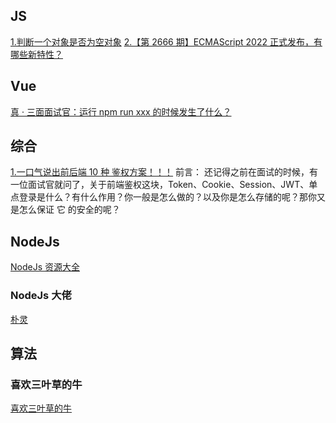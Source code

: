 <!--
 * @Author: binbin 81745365+bin59@users.noreply.github.com
 * @Date: 2022-10-18 21:46:42
 * @LastEditors: binbin 81745365+bin59@users.noreply.github.com
 * @LastEditTime: 2022-12-26 19:13:40
 * @FilePath: \front-end\网址暂存.md
 * @Description:
 *
 * Copyright (c) 2022 by binbin 81745365+bin59@users.noreply.github.com, All Rights Reserved.
-->

## JS

[1.判断一个对象是否为空对象](https://www.cnblogs.com/feng-fengfeng/p/12409546.html)
[2.【第 2666 期】ECMAScript 2022 正式发布，有哪些新特性？](https://mp.weixin.qq.com/s/cUzQM_2NTgsVi_2zoEeZCQ)

## Vue

[真 · 三面面试官：运行 npm run xxx 的时候发生了什么？](https://mp.weixin.qq.com/s/4SBOg4hqbrHoY7n2DwDgvQ)

## 综合

[1.一口气说出前后端 10 种 鉴权方案！！！](https://mp.weixin.qq.com/s/fkAO2_Mo3Zc8c57ei5Popg)
前言：
还记得之前在面试的时候，有一位面试官就问了，关于前端鉴权这块，Token、Cookie、Session、JWT、单点登录是什么？有什么作用？你一般是怎么做的？以及你是怎么存储的呢？那你又是怎么保证 它 的安全的呢？

## NodeJs

[NodeJs 资源大全](https://github.com/binAlyx/awesome-nodejs)

### NodeJs 大佬

[朴灵](https://www.zhihu.com/people/po-ling)

## 算法

### 喜欢三叶草的牛

[喜欢三叶草的牛](https://mp.weixin.qq.com/s/dYJyw9aMwOUmZRHu4o3gog)
